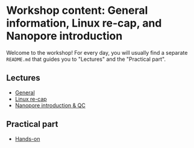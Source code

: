 # Workshop content: General information, Linux re-cap, and Nanopore introduction

Welcome to the workshop! For every day, you will usually find a separate `README.md` that guides you to "Lectures" and the "Practical part".

## Lectures

* [General](general.md)
* [Linux re-cap](linux.md)
* [Nanopore introduction & QC](nanopore.md)

## Practical part

* [Hands-on](hands-on.md)